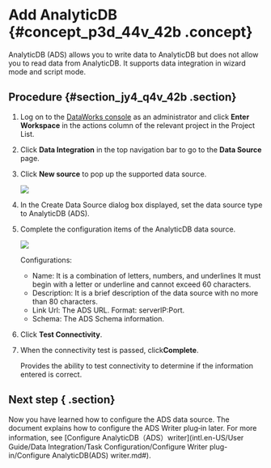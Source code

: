 # Add AnalyticDB {#concept_p3d_44v_42b .concept}

AnalyticDB \(ADS\) allows you to write data to AnalyticDB but does not allow you to read data from AnalyticDB. It supports data integration in wizard mode and script mode.

## Procedure {#section_jy4_q4v_42b .section}

1.  Log on to the [DataWorks console](https://workbench.data.aliyun.com/console) as an administrator and click **Enter Workspace** in the actions column of the relevant project in the Project List.
2.  Click **Data Integration** in the top navigation bar to go to the **Data Source** page.
3.  Click **New source** to pop up the supported data source.

    ![](http://static-aliyun-doc.oss-cn-hangzhou.aliyuncs.com/assets/img/16197/15367204437524_en-US.png)

4.  In the Create Data Source dialog box displayed, set the data source type to AnalyticDB \(ADS\).
5.  Complete the configuration items of the AnalyticDB data source.

    ![](http://static-aliyun-doc.oss-cn-hangzhou.aliyuncs.com/assets/img/16197/15367204437525_en-US.png)

    Configurations:

    -   Name: It is a combination of letters, numbers, and underlines It must begin with a letter or underline and cannot exceed 60 characters.
    -   Description: It is a brief description of the data source with no more than 80 characters.
    -   Link Url: The ADS URL. Format: serverIP:Port.
    -   Schema: The ADS Schema information.
6.  Click **Test Connectivity**.
7.  When the connectivity test is passed, click**Complete**.

    Provides the ability to test connectivity to determine if the information entered is correct.


## Next step { .section}

Now you have learned how to configure the ADS data source. The document explains how to configure the ADS Writer plug‑in later. For more information, see [Configure AnalyticDB（ADS）writer](intl.en-US/User Guide/Data Integration/Task Configuration/Configure Writer plug-in/Configure AnalyticDB(ADS) writer.md#).

